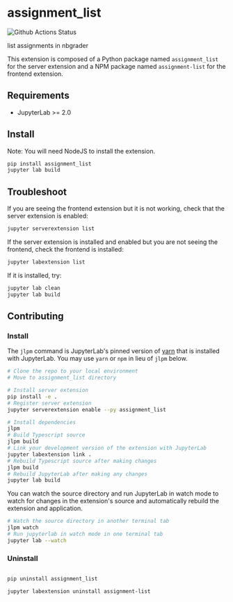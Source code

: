 # assignment_list

![Github Actions Status](https://github.com/my_name/myextension/workflows/Build/badge.svg)

list assignments in nbgrader


This extension is composed of a Python package named `assignment_list`
for the server extension and a NPM package named `assignment-list`
for the frontend extension.


## Requirements

* JupyterLab >= 2.0

## Install

Note: You will need NodeJS to install the extension.

```bash
pip install assignment_list
jupyter lab build
```

## Troubleshoot

If you are seeing the frontend extension but it is not working, check
that the server extension is enabled:

```bash
jupyter serverextension list
```

If the server extension is installed and enabled but you are not seeing
the frontend, check the frontend is installed:

```bash
jupyter labextension list
```

If it is installed, try:

```bash
jupyter lab clean
jupyter lab build
```

## Contributing

### Install

The `jlpm` command is JupyterLab's pinned version of
[yarn](https://yarnpkg.com/) that is installed with JupyterLab. You may use
`yarn` or `npm` in lieu of `jlpm` below.

```bash
# Clone the repo to your local environment
# Move to assignment_list directory

# Install server extension
pip install -e .
# Register server extension
jupyter serverextension enable --py assignment_list

# Install dependencies
jlpm
# Build Typescript source
jlpm build
# Link your development version of the extension with JupyterLab
jupyter labextension link .
# Rebuild Typescript source after making changes
jlpm build
# Rebuild JupyterLab after making any changes
jupyter lab build
```

You can watch the source directory and run JupyterLab in watch mode to watch for changes in the extension's source and automatically rebuild the extension and application.

```bash
# Watch the source directory in another terminal tab
jlpm watch
# Run jupyterlab in watch mode in one terminal tab
jupyter lab --watch
```

### Uninstall

```bash

pip uninstall assignment_list

jupyter labextension uninstall assignment-list
```
